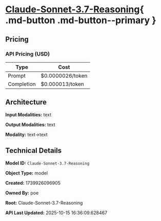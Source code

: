 # [Claude-Sonnet-3.7-Reasoning](https://poe.com/Claude-Sonnet-3.7-Reasoning){ .md-button .md-button--primary }

## Pricing

### API Pricing (USD)

| Type | Cost |
|------|------|
| Prompt | $0.0000026/token |
| Completion | $0.000013/token |

## Architecture

**Input Modalities:** text

**Output Modalities:** text

**Modality:** text->text


## Technical Details

**Model ID:** `Claude-Sonnet-3.7-Reasoning`

**Object Type:** model

**Created:** 1739926096905

**Owned By:** poe

**Root:** Claude-Sonnet-3.7-Reasoning

**API Last Updated:** 2025-10-15 16:36:09.628467
